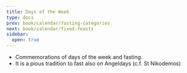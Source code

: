 ```yaml
---
title: Days of the Week
type: docs
prev: book/calendar/fasting-categories
next: book/calendar/fixed-feasts
sidebar:
  open: true
---
```


- Commemorations of days of the week and fasting.
- It is a pious tradition to fast also on Angeldays (c.f. St Nikodemos)
